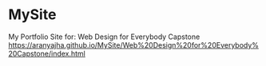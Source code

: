 # MySite
My Portfolio Site for: Web Design for Everybody Capstone
https://aranyajha.github.io/MySite/Web%20Design%20for%20Everybody%20Capstone/index.html
